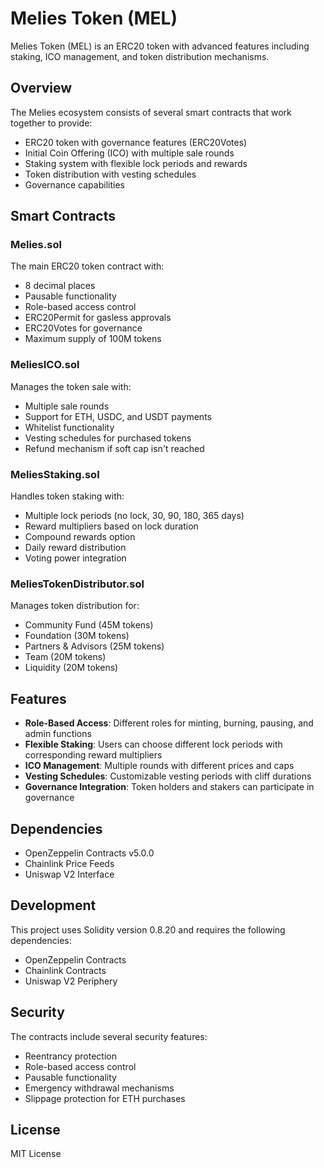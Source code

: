 # Melies Token (MEL)

Melies Token (MEL) is an ERC20 token with advanced features including staking, ICO management, and token distribution mechanisms.

## Overview

The Melies ecosystem consists of several smart contracts that work together to provide:

-   ERC20 token with governance features (ERC20Votes)
-   Initial Coin Offering (ICO) with multiple sale rounds
-   Staking system with flexible lock periods and rewards
-   Token distribution with vesting schedules
-   Governance capabilities

## Smart Contracts

### Melies.sol

The main ERC20 token contract with:

-   8 decimal places
-   Pausable functionality
-   Role-based access control
-   ERC20Permit for gasless approvals
-   ERC20Votes for governance
-   Maximum supply of 100M tokens

### MeliesICO.sol

Manages the token sale with:

-   Multiple sale rounds
-   Support for ETH, USDC, and USDT payments
-   Whitelist functionality
-   Vesting schedules for purchased tokens
-   Refund mechanism if soft cap isn't reached

### MeliesStaking.sol

Handles token staking with:

-   Multiple lock periods (no lock, 30, 90, 180, 365 days)
-   Reward multipliers based on lock duration
-   Compound rewards option
-   Daily reward distribution
-   Voting power integration

### MeliesTokenDistributor.sol

Manages token distribution for:

-   Community Fund (45M tokens)
-   Foundation (30M tokens)
-   Partners & Advisors (25M tokens)
-   Team (20M tokens)
-   Liquidity (20M tokens)

## Features

-   **Role-Based Access**: Different roles for minting, burning, pausing, and admin functions
-   **Flexible Staking**: Users can choose different lock periods with corresponding reward multipliers
-   **ICO Management**: Multiple rounds with different prices and caps
-   **Vesting Schedules**: Customizable vesting periods with cliff durations
-   **Governance Integration**: Token holders and stakers can participate in governance

## Dependencies

-   OpenZeppelin Contracts v5.0.0
-   Chainlink Price Feeds
-   Uniswap V2 Interface

## Development

This project uses Solidity version 0.8.20 and requires the following dependencies:

-   OpenZeppelin Contracts
-   Chainlink Contracts
-   Uniswap V2 Periphery

## Security

The contracts include several security features:

-   Reentrancy protection
-   Role-based access control
-   Pausable functionality
-   Emergency withdrawal mechanisms
-   Slippage protection for ETH purchases

## License

MIT License
